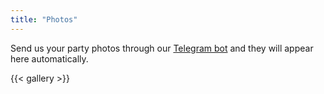 ```yaml
---
title: "Photos"
---
```


Send us your party photos through our <a href="https://t.me/cecinestpasun_bot" target="_blank">Telegram bot</a> and they will appear here automatically.

{{< gallery >}}
